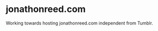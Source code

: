 jonathonreed.com
================

Working towards hosting jonathonreed.com independent from Tumblr.
